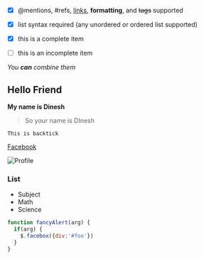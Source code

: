 - [x] @mentions, #refs, [links](), **formatting**, and <del>tags</del> supported
- [x] list syntax required (any unordered or ordered list supported)
- [x] this is a complete item
- [ ] this is an incomplete item





_You **can** combine them_


## Hello Friend

**My name is Dinesh**

> So your name is DInesh

`This is backtick`

[Facebook](https://facebook.com/dinesh.chhantyal.33)

![Profile](https://pbs.twimg.com/profile_images/774303205199114244/n9j-Nri4_400x400.jpg)


### List
 * Subject
  * Math
  * Science

```javascript
function fancyAlert(arg) {
  if(arg) {
    $.facebox({div:'#foo'})
  }
}
```
